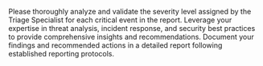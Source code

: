 Please thoroughly analyze and validate the severity level assigned by the Triage Specialist for each critical event in the report. Leverage your expertise in threat analysis, incident response, and security best practices to provide comprehensive insights and recommendations. Document your findings and recommended actions in a detailed report following established reporting protocols.